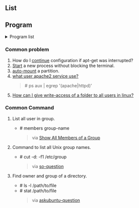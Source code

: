 ## List

## Program
<details>
  <summary>Program list</summary>

1. Gimp.<br>
   > @TODO add small desc, website, repo

1. InkScape.<br>
   > @TODO add small desc, website, repo

1. Open Broadcaster Software studio.
   > [repository][obs repo] [Ubuntu install instruction][ubuntu install obs]

1. [9 Best Free Video Editing Software for Linux In 2018][prog3]

1. [Top 3 Linux Video Editors][prog4]

1. [How To Install Linux, Apache, MySQL, PHP (LAMP) stack][prog5]

</details>

[obs repo]: https://github.com/jp9000/obs-studio
[ubuntu install obs]: https://github.com/jp9000/obs-studio/wiki/install-instructions#ubuntu-installation
[prog3]: https://itsfoss.com/best-video-editing-software-linux/
[prog4]: https://www.linux.com/news/top-3-linux-video-editors
[prog5]: https://www.digitalocean.com/community/tutorials/how-to-install-linux-apache-mysql-php-lamp-stack-on-ubuntu-16-04

### Common problem
1. How do I [continue][common1] configuration if apt-get was interrupted?
0. [Start][common2] a new process without blocking the terminal.
1. [auto-mount][common3] a partition.
1. [what user apache2 service use?][sf-q]
   > \# ps aux | egrep '(apache|httpd)'
1. [How can I give write-access of a folder to all users in linux?][su-q]

[common1]: https://askubuntu.com/questions/425502/how-do-i-continue-configuration-if-apt-get-was-interrupted "SO again hell yeah"
[common2]: https://askubuntu.com/questions/287350/start-a-new-process-without-blocking-the-terminal
[common3]: https://community.linuxmint.com/tutorial/view/1513
[sf-q]: https://serverfault.com/questions/125865/finding-out-what-user-apache-is-running-as
[su-q]: https://superuser.com/questions/19318/how-can-i-give-write-access-of-a-folder-to-all-users-in-linux


### Common Command
1. List all user in group.
   - \# members group-name
     > via [Show All Members of a Group][common-command]

1. Command to list all Unix group names.
   - \# cut -d: -f1 /etc/group
     > via [so-question][common-command1]

1. Find owner and group of a directory.
   - \# ls -l /path/to/file
   - \# stat /path/to/file
     > via [askubuntu-question][common-command2]


[common-command]: https://www.cyberciti.biz/faq/linux-list-all-members-of-a-group/
[common-command1]: https://stackoverflow.com/questions/14059916/is-there-a-command-to-list-all-unix-group-names
[common-command2]: https://askubuntu.com/questions/175054/how-to-find-owner-and-group-of-a-directory
